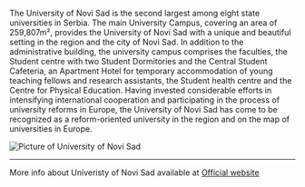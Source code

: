 

The University of Novi Sad is the second largest among eight state universities in Serbia. The main University Campus, covering an area of 259,807m², provides the University of Novi Sad with a unique and beautiful setting in the region and the city of Novi Sad. In addition to the administrative building, the university campus comprises the faculties, the Student centre with two Student Dormitories and the Central Student Cafeteria, an Apartment Hotel for temporary accommodation of young teaching fellows and research assistants, the Student health centre and the Centre for Physical Education. 
Having invested considerable efforts in intensifying international cooperation and participating in the process of university reforms in Europe, the University of Novi Sad has come to be recognized as a reform-oriented university in the region and on the map of universities in Europe.

![Picture of University of Novi Sad](assets/img/ns/06-NS-small.jpg)

---

More info about Univeristy of Novi Sad available at [Official website](http://www.uns.ac.rs/en)

